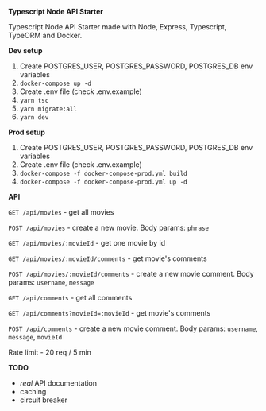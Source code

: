 **Typescript Node API Starter**

Typescript Node API Starter made with Node, Express, Typescript, TypeORM and Docker.

**Dev setup**
1. Create POSTGRES_USER, POSTGRES_PASSWORD, POSTGRES_DB env variables
2. `docker-compose up -d`
3. Create .env file (check .env.example)
4. `yarn tsc`
5. `yarn migrate:all`
6. `yarn dev`

**Prod setup**
1. Create POSTGRES_USER, POSTGRES_PASSWORD, POSTGRES_DB env variables
2. Create .env file (check .env.example)
3. `docker-compose -f docker-compose-prod.yml build`
4. `docker-compose -f docker-compose-prod.yml up -d`

**API**

`GET /api/movies` - get all movies

`POST /api/movies` - create a new movie. Body params: `phrase`

`GET /api/movies/:movieId` - get one movie by id

`GET /api/movies/:movieId/comments` - get movie's comments

`POST /api/movies/:movieId/comments` - create a new movie comment. Body params: `username`, `message`

`GET /api/comments` - get all comments

`GET /api/comments?movieId=:movieId` - get movie's comments 

`POST /api/comments` - create a new movie comment. Body params: `username`, `message`, `movieId`

Rate limit - 20 req / 5 min

**TODO**
- *real* API documentation
- caching
- circuit breaker
